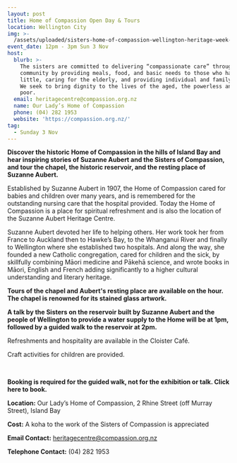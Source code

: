 ```yaml
---
layout: post
title: Home of Compassion Open Day & Tours
location: Wellington City
img: >-
  /assets/uploaded/sisters-home-of-compassion-wellington-heritage-week-2019-min.png
event_date: 12pm - 3pm Sun 3 Nov
host:
  blurb: >-
    The sisters are committed to delivering “compassionate care” throughout the
    community by providing meals, food, and basic needs to those who have very
    little, caring for the elderly, and providing individual and family support.
    We seek to bring dignity to the lives of the aged, the powerless and the
    poor.
  email: heritagecentre@compassion.org.nz
  name: Our Lady’s Home of Compassion
  phone: (04) 282 1953
  website: 'https://compassion.org.nz/'
tag:
  - Sunday 3 Nov
---
```

**Discover the historic Home of Compassion in the hills of Island Bay and hear inspiring stories of Suzanne Aubert and the Sisters of Compassion, and tour the chapel, the historic reservoir, and the resting place of Suzanne Aubert.**

Established by Suzanne Aubert in 1907, the Home of Compassion cared for babies and children over many years, and is remembered for the outstanding nursing care that the hospital provided. Today the Home of Compassion is a place for spiritual refreshment and is also the location of the Suzanne Aubert Heritage Centre.

Suzanne Aubert devoted her life to helping others. Her work took her from France to Auckland then to Hawke’s Bay, to the Whanganui River and finally to Wellington where she established two hospitals. And along the way, she founded a new Catholic congregation, cared for children and the sick, by skillfully combining Māori medicine and Pākehā science, and wrote books in Māori, English and French adding significantly to a higher cultural understanding and literary heritage. 

**Tours of the chapel and Aubert's resting place are available on the hour. The chapel is renowned for its stained glass artwork.**

**A talk by the Sisters on the reservoir built by Suzanne Aubert and the people of Wellington to provide a water supply to the Home will be at 1pm, followed by a guided walk to the reservoir at 2pm.**  

Refreshments and hospitality are available in the Cloister Café. 

Craft activities for children are provided.

<br>

**Booking is required for the guided walk, not for the exhibition or talk. Click here to book.**

**Location:** Our Lady’s Home of Compassion, 2 Rhine Street (off Murray Street), Island Bay

**Cost:** A koha to the work of the Sisters of Compassion is appreciated

**Email Contact:** heritagecentre@compassion.org.nz

**Telephone Contact:** (04) 282 1953
